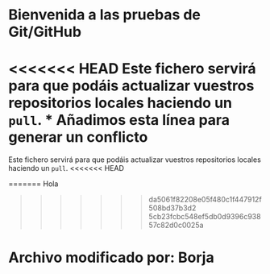# Bienvenida a las pruebas de Git/GitHub

<<<<<<< HEAD
Este fichero servirá para que podáis actualizar vuestros repositorios locales haciendo un `pull`. * Añadimos esta línea para generar un conflicto
=======
Este fichero servirá para que podáis actualizar vuestros repositorios locales haciendo un `pull`.
<<<<<<< HEAD

=======
Hola
>>>>>>> da5061f82208e05f480c1f447912f508bd37b3d2
>>>>>>> 5cb23fcbc548ef5db0d9396c93857c82d0c0025a

# Archivo modificado por: Borja